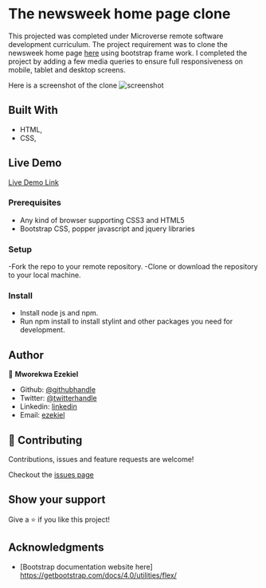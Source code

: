 # The newsweek home page clone

This projected was completed under Microverse remote software development curriculum. The project requirement was to clone the newsweek home page [here](https://www.newsweek.com/) using bootstrap frame work. I completed the project by adding a few media queries to ensure full responsiveness on mobile, tablet and desktop screens.

Here is a screenshot of the clone 
![screenshot](./img/screenshot.gif)

## Built With

- HTML,
- CSS,

## Live Demo

[Live Demo Link](https://raw.githack.com/vanheaven-ui/newsweek-clone/dev-branch/index.html)

### Prerequisites

- Any kind of browser supporting CSS3 and HTML5
- Bootstrap CSS, popper javascript and jquery libraries

### Setup

-Fork the repo to your remote repository.
-Clone or download the repository to your local machine.

### Install

- Install node js and npm.
- Run npm install to install stylint and other packages you need for development.

## Author

👤 **Mworekwa Ezekiel**

- Github: [@githubhandle](https://github.com/vanheaven-ui)
- Twitter: [@twitterhandle](https://twitter.com/MworekwaE)
- Linkedin: [linkedin](https://www.linkedin.com/in/vanheaven/)
- Email: [ezekiel](mailto:vanheaven6@gmail.com)

## 🤝 Contributing

Contributions, issues and feature requests are welcome!

Checkout the [issues page](https://github.com/vanheaven-ui/newsweek-clone/issues)

## Show your support

Give a ⭐️ if you like this project!

## Acknowledgments

- [Bootstrap documentation website here] https://getbootstrap.com/docs/4.0/utilities/flex/